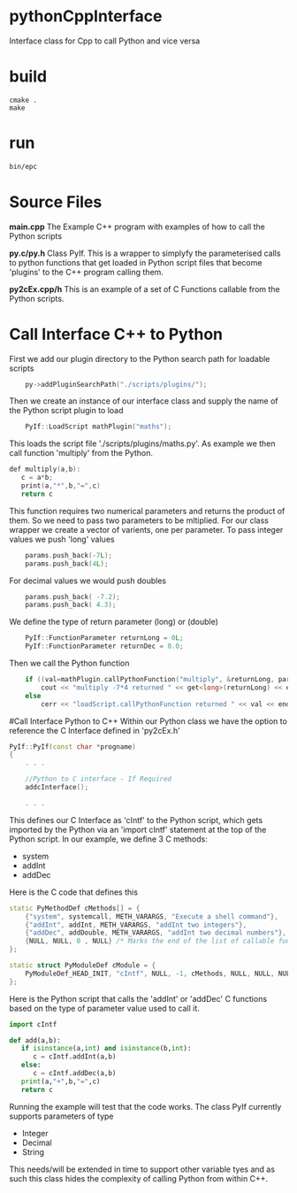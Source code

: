 # pythonCppInterface
Interface class for Cpp to call Python and vice versa

# build
```
cmake .
make
```

# run
```sh
bin/epc
```

# Source Files
**main.cpp** The Example C++ program with examples of how to call the Python scripts

**py.c/py.h** Class PyIf. This is a wrapper to simplyfy the parameterised calls to python functions that get loaded in Python script files that become 'plugins' to the C++ program calling them.

**py2cEx.cpp/h** This is an example of a set of C Functions callable from the Python scripts.

# Call Interface C++ to Python

First we add our plugin directory to the Python search path for loadable scripts
```cpp
    py->addPluginSearchPath("./scripts/plugins/");
```

Then we create an instance of our interface class and supply the name of the Python script plugin to load
```cpp
    PyIf::LoadScript mathPlugin("maths");
```

This loads the script file './scripts/plugins/maths.py'. As example we then call function 'multiply' from the Python.
```cpp
def multiply(a,b):
   c = a*b;
   print(a,"*",b,"=",c)
   return c
```
This function requires two numerical parameters and returns the product of them. So we need to pass two parameters to be mltiplied. For our class wrapper we create a vector of varients, one per parameter. To pass integer values we push 'long' values
```cpp
    params.push_back(-7L);
    params.push_back(4L);
```
For decimal values we would push doubles
```cpp
    params.push_back( -7.2);
    params.push_back( 4.3);
```
We define the type of return parameter (long) or (double)
```cpp
    PyIf::FunctionParameter returnLong = 0L;
    PyIf::FunctionParameter returnDec = 0.0;
```
Then we call the Python function
```cpp
    if ((val=mathPlugin.callPythonFunction("multiply", &returnLong, params))==0)
        cout << "multiply -7*4 returned " << get<long>(returnLong) << endl; 
    else
        cerr << "loadScript.callPythonFunction returned " << val << endl;
```

#Call Interface Python to C++
Within our Python class we have the option to reference the C Interface defined in 'py2cEx.h'
```cpp
PyIf::PyIf(const char *progname)
{
    . . .

    //Python to C interface - If Required
    addcInterface();

    . . . 
```
This defines our C Interface as 'cIntf' to the Python script, which gets imported by the Python via an 'import cIntf' statement at the top of the Python script. In our example, we define 3 C methods:
- system
- addInt
- addDec

Here is the C code that defines this
```cpp
static PyMethodDef cMethods[] = {
    {"system", systemcall, METH_VARARGS, "Execute a shell command"},
    {"addInt", addInt, METH_VARARGS, "addInt two integers"},
    {"addDec", addDouble, METH_VARARGS, "addInt two decimal numbers"},
    {NULL, NULL, 0 , NULL} /* Marks the end of the list of callable function */
};

static struct PyModuleDef cModule = {
    PyModuleDef_HEAD_INIT, "cIntf", NULL, -1, cMethods, NULL, NULL, NULL, NULL
};
```

Here is the Python script that calls the 'addInt' or 'addDec' C functions based on the type of parameter value used to call  it.
```python
import cIntf

def add(a,b):
   if isinstance(a,int) and isinstance(b,int):
      c = cIntf.addInt(a,b)
   else:
      c = cIntf.addDec(a,b)
   print(a,"+",b,"=",c)
   return c
```

Running the example will test that the code works. The class PyIf currently supports parameters of type
- Integer
- Decimal
- String

This needs/will be extended in time to support other variable tyes and as such this class hides the complexity of calling Python from within C++.



